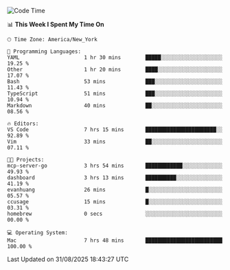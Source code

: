 

<!--START_SECTION:waka-->
![Code Time](http://img.shields.io/badge/Code%20Time-1%2C075%20hrs%2017%20mins-blue)

📊 **This Week I Spent My Time On** 

```text
🕑︎ Time Zone: America/New_York

💬 Programming Languages: 
YAML                     1 hr 30 mins        █████░░░░░░░░░░░░░░░░░░░░   19.25 % 
Other                    1 hr 20 mins        ████░░░░░░░░░░░░░░░░░░░░░   17.07 % 
Bash                     53 mins             ███░░░░░░░░░░░░░░░░░░░░░░   11.43 % 
TypeScript               51 mins             ███░░░░░░░░░░░░░░░░░░░░░░   10.94 % 
Markdown                 40 mins             ██░░░░░░░░░░░░░░░░░░░░░░░   08.56 % 

🔥 Editors: 
VS Code                  7 hrs 15 mins       ███████████████████████░░   92.89 % 
Vim                      33 mins             ██░░░░░░░░░░░░░░░░░░░░░░░   07.11 % 

🐱‍💻 Projects: 
mcp-server-go            3 hrs 54 mins       ████████████░░░░░░░░░░░░░   49.93 % 
dashboard                3 hrs 13 mins       ██████████░░░░░░░░░░░░░░░   41.19 % 
evanhuang                26 mins             █░░░░░░░░░░░░░░░░░░░░░░░░   05.57 % 
ccusage                  15 mins             █░░░░░░░░░░░░░░░░░░░░░░░░   03.31 % 
homebrew                 0 secs              ░░░░░░░░░░░░░░░░░░░░░░░░░   00.00 % 

💻 Operating System: 
Mac                      7 hrs 48 mins       █████████████████████████   100.00 % 
```


 Last Updated on 31/08/2025 18:43:27 UTC
<!--END_SECTION:waka-->
